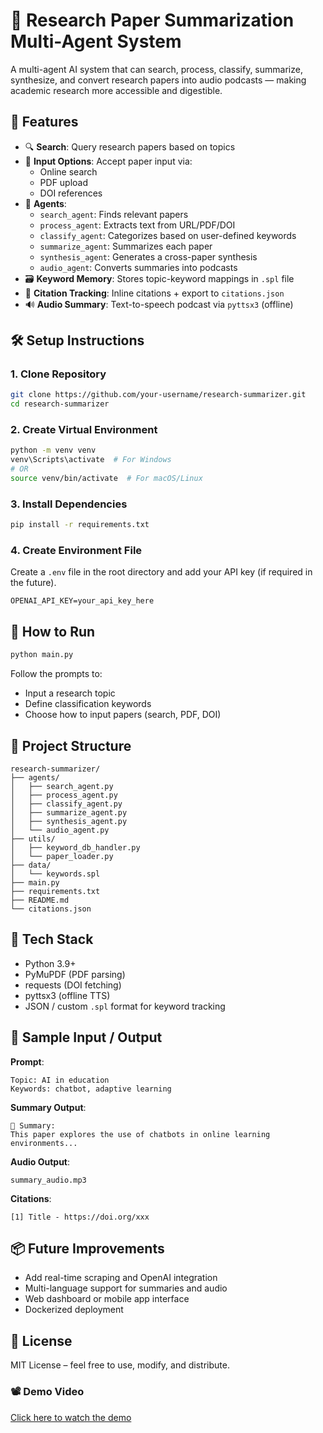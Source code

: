 # 🧠 Research Paper Summarization Multi-Agent System

A multi-agent AI system that can search, process, classify, summarize, synthesize, and convert research papers into audio podcasts — making academic research more accessible and digestible.

## 🚀 Features

- 🔍 **Search**: Query research papers based on topics
- 📎 **Input Options**: Accept paper input via:
  - Online search
  - PDF upload
  - DOI references
- 🧠 **Agents**:
  - `search_agent`: Finds relevant papers
  - `process_agent`: Extracts text from URL/PDF/DOI
  - `classify_agent`: Categorizes based on user-defined keywords
  - `summarize_agent`: Summarizes each paper
  - `synthesis_agent`: Generates a cross-paper synthesis
  - `audio_agent`: Converts summaries into podcasts
- 🗃️ **Keyword Memory**: Stores topic-keyword mappings in `.spl` file
- 🔗 **Citation Tracking**: Inline citations + export to `citations.json`
- 🔊 **Audio Summary**: Text-to-speech podcast via `pyttsx3` (offline)

## 🛠️ Setup Instructions

### 1. Clone Repository

```bash
git clone https://github.com/your-username/research-summarizer.git
cd research-summarizer
```

### 2. Create Virtual Environment

```bash
python -m venv venv
venv\Scripts\activate  # For Windows
# OR
source venv/bin/activate  # For macOS/Linux
```

### 3. Install Dependencies

```bash
pip install -r requirements.txt
```

### 4. Create Environment File

Create a `.env` file in the root directory and add your API key (if required in the future).

```env
OPENAI_API_KEY=your_api_key_here
```

## 🧪 How to Run

```bash
python main.py
```

Follow the prompts to:
- Input a research topic
- Define classification keywords
- Choose how to input papers (search, PDF, DOI)

## 📁 Project Structure

```
research-summarizer/
├── agents/
│   ├── search_agent.py
│   ├── process_agent.py
│   ├── classify_agent.py
│   ├── summarize_agent.py
│   ├── synthesis_agent.py
│   └── audio_agent.py
├── utils/
│   ├── keyword_db_handler.py
│   └── paper_loader.py
├── data/
│   └── keywords.spl
├── main.py
├── requirements.txt
├── README.md
└── citations.json
```

## 🧠 Tech Stack

- Python 3.9+
- PyMuPDF (PDF parsing)
- requests (DOI fetching)
- pyttsx3 (offline TTS)
- JSON / custom `.spl` format for keyword tracking

## 📎 Sample Input / Output

**Prompt**:
```
Topic: AI in education
Keywords: chatbot, adaptive learning
```

**Summary Output**:
```
📄 Summary:
This paper explores the use of chatbots in online learning environments...
```

**Audio Output**:
```
summary_audio.mp3
```

**Citations**:
```
[1] Title - https://doi.org/xxx
```

## 📦 Future Improvements

- Add real-time scraping and OpenAI integration
- Multi-language support for summaries and audio
- Web dashboard or mobile app interface
- Dockerized deployment

## 📜 License

MIT License – feel free to use, modify, and distribute.

### 📽 Demo Video

[Click here to watch the demo](https://drive.google.com/file/d/1Yj1nVxYYeU_oEfjJ8NSDIYIISnsXtq5E/view?usp=sharing)
